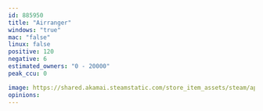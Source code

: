 ```yaml
---
id: 885950
title: "Airranger"
windows: "true"
mac: "false"
linux: false
positive: 120
negative: 6
estimated_owners: "0 - 20000"
peak_ccu: 0

image: https://shared.akamai.steamstatic.com/store_item_assets/steam/apps/885950/header.jpg?t=1582864422
opinions:
---
```

